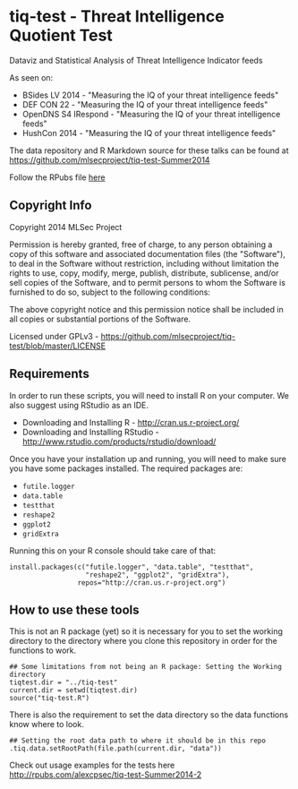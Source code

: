 tiq-test - Threat Intelligence Quotient Test
============================================
Dataviz and Statistical Analysis of Threat Intelligence Indicator feeds

As seen on:
* BSides LV 2014 - "Measuring the IQ of your threat intelligence feeds"
* DEF CON 22 - "Measuring the IQ of your threat intelligence feeds"
* OpenDNS S4 IRespond - "Measuring the IQ of your threat intelligence feeds"
* HushCon 2014 - "Measuring the IQ of your threat intelligence feeds"

The data repository and R Markdown source for these talks can be found at https://github.com/mlsecproject/tiq-test-Summer2014

Follow the RPubs file [here](http://bit.ly/tiqtest-rpubs)

Copyright Info
--------------
Copyright 2014 MLSec Project

Permission is hereby granted, free of charge, to any person obtaining a copy
of this software and associated documentation files (the "Software"), to deal
in the Software without restriction, including without limitation the rights
to use, copy, modify, merge, publish, distribute, sublicense, and/or sell
copies of the Software, and to permit persons to whom the Software is
furnished to do so, subject to the following conditions:

The above copyright notice and this permission notice shall be included in
all copies or substantial portions of the Software.

Licensed under GPLv3 - https://github.com/mlsecproject/tiq-test/blob/master/LICENSE

Requirements
------------
In order to run these scripts, you will need to install R on your computer. We also suggest using RStudio as an IDE.

* Downloading and Installing R - http://cran.us.r-project.org/
* Downloading and Installing RStudio - http://www.rstudio.com/products/rstudio/download/

Once you have your installation up and running, you will need to make sure you
have some packages installed. The required packages are:

* `futile.logger`
* `data.table`
* `testthat`
* `reshape2`
* `ggplot2`
* `gridExtra`

Running this on your R console should take care of that:
```
install.packages(c("futile.logger", "data.table", "testthat", 
                   "reshape2", "ggplot2", "gridExtra"),
                 repos="http://cran.us.r-project.org")
```

How to use these tools
----------------------

This is not an R package (yet) so it is necessary for you to set the working directory
to the directory where you clone this repository in order for the functions to work.

```
## Some limitations from not being an R package: Setting the Working directory
tiqtest.dir = "../tiq-test"
current.dir = setwd(tiqtest.dir)
source("tiq-test.R")
```

There is also the requirement to set the data directory so the data functions
know where to look.

```
## Setting the root data path to where it should be in this repo
.tiq.data.setRootPath(file.path(current.dir, "data"))
```

Check out usage examples for the tests here http://rpubs.com/alexcpsec/tiq-test-Summer2014-2
